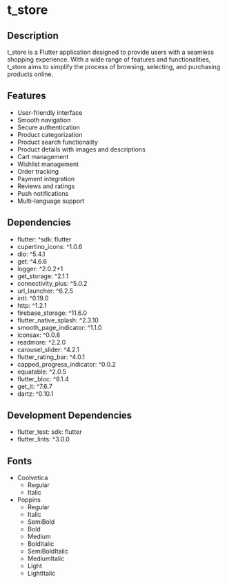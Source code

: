 # t_store

## Description
t_store is a Flutter application designed to provide users with a seamless shopping experience. With a wide range of features and functionalities, t_store aims to simplify the process of browsing, selecting, and purchasing products online.

## Features
- User-friendly interface
- Smooth navigation
- Secure authentication
- Product categorization
- Product search functionality
- Product details with images and descriptions
- Cart management
- Wishlist management
- Order tracking
- Payment integration
- Reviews and ratings
- Push notifications
- Multi-language support

## Dependencies
- flutter: ^sdk: flutter
- cupertino_icons: ^1.0.6
- dio: ^5.4.1
- get: ^4.6.6
- logger: ^2.0.2+1
- get_storage: ^2.1.1
- connectivity_plus: ^5.0.2
- url_launcher: ^6.2.5
- intl: ^0.19.0
- http: ^1.2.1
- firebase_storage: ^11.6.0
- flutter_native_splash: ^2.3.10
- smooth_page_indicator: ^1.1.0
- iconsax: ^0.0.8
- readmore: ^2.2.0
- carousel_slider: ^4.2.1
- flutter_rating_bar: ^4.0.1
- capped_progress_indicator: ^0.0.2
- equatable: ^2.0.5
- flutter_bloc: ^8.1.4
- get_it: ^7.6.7
- dartz: ^0.10.1

## Development Dependencies
- flutter_test: sdk: flutter
- flutter_lints: ^3.0.0

## Fonts
- Coolvetica
  - Regular
  - Italic
- Poppins
  - Regular
  - Italic
  - SemiBold
  - Bold
  - Medium
  - BoldItalic
  - SemiBoldItalic
  - MediumItalic
  - Light
  - LightItalic
